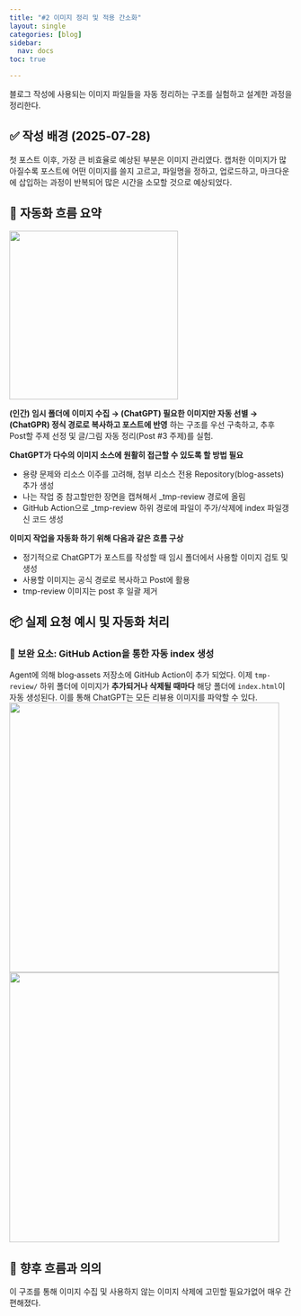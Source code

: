 ```yaml
---
title: "#2 이미지 정리 및 적용 간소화"
layout: single
categories: [blog]
sidebar:
  nav: docs
toc: true

---
```


블로그 작성에 사용되는 이미지 파일들을 자동 정리하는 구조를 실험하고 설계한 과정을 정리한다.

## ✅ 작성 배경 (2025‑07‑28)

첫 포스트 이후, 가장 큰 비효율로 예상된 부분은 이미지 관리였다. 캡처한 이미지가 많아질수록 포스트에 어떤 이미지를 쓸지 고르고, 파일명을 정하고, 업로드하고, 마크다운에 삽입하는 과정이 반복되어 많은 시간을 소모할 것으로 예상되었다.

## 🧩 자동화 흐름 요약
<img src="https://nonyma.github.io/blog-assets/2025-07/blog-setup-2/ChatGPT Image 2025년 7월 28일 오후 02_13_15.png" width="300" /><br/>

**(인간) 임시 폴더에 이미지 수집 → (ChatGPT) 필요한 이미지만 자동 선별 → (ChatGPR) 정식 경로로 복사하고 포스트에 반영** 하는 구조를 우선 구축하고, 추후 Post할 주제 선정 및 글/그림 자동 정리(Post #3 주제)를 실험.

**ChatGPT가 다수의 이미지 소스에 원활히 접근할 수 있도록 할 방법 필요**
- 용량 문제와 리소스 이주를 고려해, 첨부 리소스 전용 Repository(blog-assets) 추가 생성
- 나는 작업 중 참고할만한 장면을 캡쳐해서 _tmp-review 경로에 올림
- GitHub Action으로 _tmp-review 하위 경로에 파일이 주가/삭제에 index 파일갱신 코드 생성

**이미지 작업을 자동화 하기 위해 다음과 같은 흐름 구상**
- 정기적으로 ChatGPT가 포스트를 작성할 때 임시 폴더에서 사용할 이미지 검토 및 생성
- 사용할 이미지는 공식 경로로 복사하고 Post에 활용
- tmp-review 이미지는 post 후 일괄 제거

## 📦 실제 요청 예시 및 자동화 처리

### 🔧 보완 요소: GitHub Action을 통한 자동 index 생성
Agent에 의해 blog‑assets 저장소에 GitHub Action이 추가 되었다. 
이제 `tmp-review/` 하위 폴더에 이미지가 **추가되거나 삭제될 때마다** 해당 폴더에 `index.html`이 자동 생성된다. 이를 통해 ChatGPT는 모든 리뷰용 이미지를 파악할 수 있다.
<br/><img src="https://nonyma.github.io/blog-assets/2025-07/blog-setup-2/스크린샷 2025-07-28 190901.png" width="480" />
<br/><img src="https://nonyma.github.io/blog-assets/2025-07/blog-setup-2/스크린샷 2025-07-28 191222.png" width="480" /><br/>

## 📍 향후 흐름과 의의

이 구조를 통해 이미지 수집 및 사용하지 않는 이미지 삭제에 고민할 필요가없어 매우 간편해졌다.
